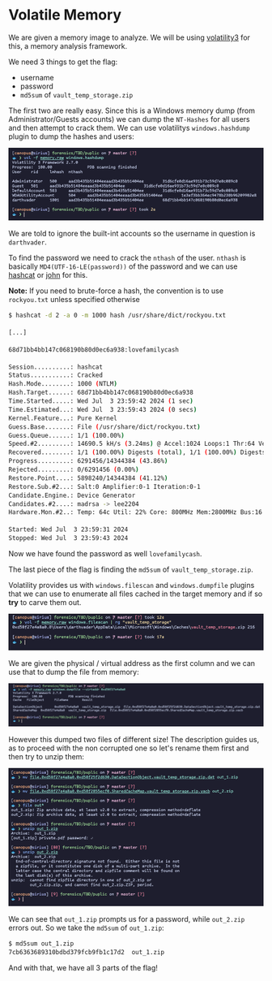 # Volatile Memory

We are given a memory image to analyze. We will be using [volatility3](https://github.com/volatilityfoundation/volatility3) for this, a memory analysis framework.

We need 3 things to get the flag:

- username
- password
- `md5sum` of `vault_temp_storage.zip`

The first two are really easy. Since this is a Windows memory dump (from Administrator/Guests accounts) we can dump the `NT-Hashes` for all users and then attempt to crack them. We can use volatilitys `windows.hashdump` plugin to dump the hashes and users:

![](./assets/hashes.png)

We are told to ignore the built-int accounts so the username in question is `darthvader`.

To find the password we need to crack the `nthash` of the user. `nthash` is basically `MD4(UTF-16-LE(password))` of the password and we can use [hashcat](https://hashcat.net/hashcat/) or [john](https://www.openwall.com/john/) for this.

**Note:** If you need to brute-force a hash, the convention is to use `rockyou.txt` unless specified otherwise

```bash
$ hashcat -d 2 -a 0 -m 1000 hash /usr/share/dict/rockyou.txt

[...]

68d71bb4bb147c068190b80d0ec6a938:lovefamilycash

Session..........: hashcat
Status...........: Cracked
Hash.Mode........: 1000 (NTLM)
Hash.Target......: 68d71bb4bb147c068190b80d0ec6a938
Time.Started.....: Wed Jul  3 23:59:42 2024 (1 sec)
Time.Estimated...: Wed Jul  3 23:59:43 2024 (0 secs)
Kernel.Feature...: Pure Kernel
Guess.Base.......: File (/usr/share/dict/rockyou.txt)
Guess.Queue......: 1/1 (100.00%)
Speed.#2.........: 14690.5 kH/s (3.24ms) @ Accel:1024 Loops:1 Thr:64 Vec:1
Recovered........: 1/1 (100.00%) Digests (total), 1/1 (100.00%) Digests (new)
Progress.........: 6291456/14344384 (43.86%)
Rejected.........: 0/6291456 (0.00%)
Restore.Point....: 5898240/14344384 (41.12%)
Restore.Sub.#2...: Salt:0 Amplifier:0-1 Iteration:0-1
Candidate.Engine.: Device Generator
Candidates.#2....: madrsa -> lee2204
Hardware.Mon.#2..: Temp: 64c Util: 22% Core: 800MHz Mem:2800MHz Bus:16

Started: Wed Jul  3 23:59:31 2024
Stopped: Wed Jul  3 23:59:43 2024
```

Now we have found the password as well `lovefamilycash`.

The last piece of the flag is finding the `md5sum` of `vault_temp_storage.zip`.

Volatility provides us with `windows.filescan` and `windows.dumpfile` plugins that we can use to enumerate all files cached in the target memory and if so **try** to carve them out.

![](./assets/filescan.png)

We are given the physical / virtual address as the first column and we can use that to dump the file from memory:

![](./assets/dumpfile.png)

However this dumped two files of different size! The description guides us, as to proceed with the non corrupted one so let's rename them first and then try to unzip them:

![](./assets/zips.png)

We can see that `out_1.zip` prompts us for a password, while `out_2.zip` errors out. So we take the `md5sum` of `out_1.zip`:

```bash
$ md5sum out_1.zip
7cb6363689310bdbd379fcb9fb1c17d2  out_1.zip
```

And with that, we have all 3 parts of the flag!
